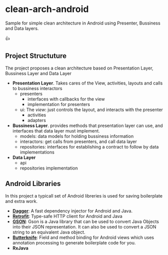 # clean-arch-android

Sample for simple clean architecture in Android using Presenter, Bussiness and Data layers.

:+1:

## Project Structuture

The project proposes a clean architecture based on Presentation Layer, Bussiness Layer and Data Layer
+ **Presentation Layer**. Takes cares of the View, activities, layouts and calls to bussiness interactors
  - presenters
    - interfaces with callbacks for the view
    - implementation for presenters
  - ui: The *view*: just controls the layout, and interacts with the presenter
    - activities
    - adapters  
+ **Bussiness Layer**. provides  methods that presentation layer can use, and interfaces that data layer must implement.
  - models: data models for holding bussiness information
  - interactors: get calls from presenters, and call data layer
  - repositories: interfaces for establishing a contract to follow by data implementations
+ **Data Layer**
  - api
  - repositories implementation
  
## Android Libraries

In this project a typicall set of Android libreries is used for saving boilerplate and extra work.

+ [**Dagger**](https://github.com/google/dagger): A fast dependency injector for Android and Java.
+ [**Retrofit**](https://github.com/square/retrofit): Type-safe HTTP client for Android and Java
+ [**GSON**](https://github.com/google/gson): Gson is a Java library that can be used to convert Java Objects into their JSON representation. It can also be used to convert a JSON string to an equivalent Java object.
+ [**Butterknife**](https://github.com/JakeWharton/butterknife): Field and method binding for Android views which uses annotation processing to generate boilerplate code for you.
+ **RxJava**
